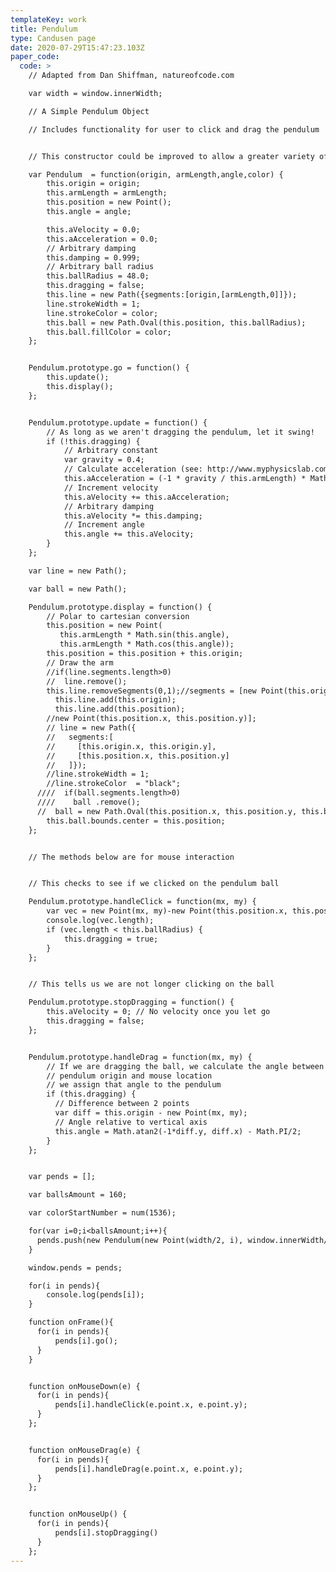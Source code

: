 ```yaml
---
templateKey: work
title: Pendulum
type: Candusen page
date: 2020-07-29T15:47:23.103Z
paper_code:
  code: >
    // Adapted from Dan Shiffman, natureofcode.com

    var width = window.innerWidth;

    // A Simple Pendulum Object

    // Includes functionality for user to click and drag the pendulum


    // This constructor could be improved to allow a greater variety of pendulums

    var Pendulum  = function(origin, armLength,angle,color) {
        this.origin = origin;
        this.armLength = armLength;
        this.position = new Point();
        this.angle = angle;

        this.aVelocity = 0.0;
        this.aAcceleration = 0.0;
        // Arbitrary damping
        this.damping = 0.999;
        // Arbitrary ball radius
        this.ballRadius = 48.0;
        this.dragging = false;
        this.line = new Path({segments:[origin,[armLength,0]]});
        line.strokeWidth = 1;
        line.strokeColor = color;
        this.ball = new Path.Oval(this.position, this.ballRadius);
        this.ball.fillColor = color;
    };


    Pendulum.prototype.go = function() {
        this.update();
        this.display();
    };


    Pendulum.prototype.update = function() {
        // As long as we aren't dragging the pendulum, let it swing!
        if (!this.dragging) {
            // Arbitrary constant
            var gravity = 0.4;
            // Calculate acceleration (see: http://www.myphysicslab.com/pendulum1.html)
            this.aAcceleration = (-1 * gravity / this.armLength) * Math.sin(this.angle);
            // Increment velocity
            this.aVelocity += this.aAcceleration;
            // Arbitrary damping
            this.aVelocity *= this.damping;
            // Increment angle
            this.angle += this.aVelocity;
        }
    };

    var line = new Path();

    var ball = new Path();

    Pendulum.prototype.display = function() {
        // Polar to cartesian conversion
        this.position = new Point(
           this.armLength * Math.sin(this.angle),
           this.armLength * Math.cos(this.angle));
        this.position = this.position + this.origin;
        // Draw the arm
        //if(line.segments.length>0)
        //  line.remove();
        this.line.removeSegments(0,1);//segments = [new Point(this.origin.x, this.origin.y),
          this.line.add(this.origin);
          this.line.add(this.position);
        //new Point(this.position.x, this.position.y)];
        // line = new Path({
        //   segments:[
        //     [this.origin.x, this.origin.y],
        //     [this.position.x, this.position.y]
        //   ]});
        //line.strokeWidth = 1;
        //line.strokeColor  = "black";
      ////  if(ball.segments.length>0)
      ////    ball .remove();
      //  ball = new Path.Oval(this.position.x, this.position.y, this.ballRadius, this.ballRadius);
        this.ball.bounds.center = this.position;
    };


    // The methods below are for mouse interaction


    // This checks to see if we clicked on the pendulum ball

    Pendulum.prototype.handleClick = function(mx, my) {
        var vec = new Point(mx, my)-new Point(this.position.x, this.position.y);
        console.log(vec.length);
        if (vec.length < this.ballRadius) {
            this.dragging = true;
        }
    };


    // This tells us we are not longer clicking on the ball

    Pendulum.prototype.stopDragging = function() {
        this.aVelocity = 0; // No velocity once you let go
        this.dragging = false;
    };


    Pendulum.prototype.handleDrag = function(mx, my) {
        // If we are dragging the ball, we calculate the angle between the
        // pendulum origin and mouse location
        // we assign that angle to the pendulum
        if (this.dragging) {
          // Difference between 2 points
          var diff = this.origin - new Point(mx, my);
          // Angle relative to vertical axis
          this.angle = Math.atan2(-1*diff.y, diff.x) - Math.PI/2;
        }
    };


    var pends = [];

    var ballsAmount = 160;

    var colorStartNumber = num(1536);

    for(var i=0;i<ballsAmount;i++){
      pends.push(new Pendulum(new Point(width/2, i), window.innerWidth/2.3,Math.PI/(1-(1/i)), colorWheel(colorStartNumber+i*20)));
    }

    window.pends = pends;

    for(i in pends){
        console.log(pends[i]);
    }

    function onFrame(){
      for(i in pends){
          pends[i].go();
      }
    }


    function onMouseDown(e) {
      for(i in pends){
          pends[i].handleClick(e.point.x, e.point.y);
      }
    };


    function onMouseDrag(e) {
      for(i in pends){
          pends[i].handleDrag(e.point.x, e.point.y);
      }
    };


    function onMouseUp() {
      for(i in pends){
          pends[i].stopDragging()
      }
    };
---
```

